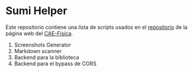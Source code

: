 # Sumi Helper

Este repositorio contiene una lista de scripts usados en el [repositorio](https://github.com/caefisica/web) de la página web del [CAE-Física](https://caefisica.com/).

1. Screenshots Generator
2. Markdown scanner
3. Backend para la biblioteca
4. Backend para el bypass de CORS
